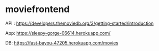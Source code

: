 # moviefrontend

API : https://developers.themoviedb.org/3/getting-started/introduction

App: https://sleepy-gorge-06614.herokuapp.com/

DB: https://fast-bayou-47205.herokuapp.com/movies
